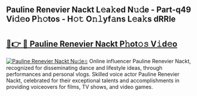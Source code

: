 ## Pauline Renevier Nackt L𝚎a𝚔ed N𝚞𝚍e - Part-q49 Vi𝚍𝚎o P𝚑𝚘tos - H𝚘𝚝 O𝚗𝚕yf𝚊ns L𝚎a𝚔s dRRle

# <h2><a href="http://kf15x5.oniu.top/?m=Pauline+Renevier+Nackt">🔗👉 🔴 Pauline Renevier Nackt P𝚑ot𝚘𝚜 V𝚒d𝚎o</a></h2>

[![Pauline Renevier Nackt Nu𝚍e𝚜](https://i.imgur.com/0qMVB7G.gif)](http://kf15x5.oniu.top/?m=Pauline+Renevier+Nackt)
Online influencer Pauline Renevier Nackt, recognized for disseminating dance and lifestyle ideas, through performances and personal vlogs. Skilled voice actor Pauline Renevier Nackt, celebrated for their exceptional talents and accomplishments in providing voiceovers for films, TV shows, and video games.  
